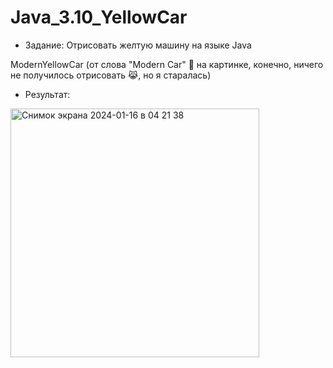 # Java_3.10_YellowCar


- Задание: Отрисовать желтую машину на языке Java

ModernYellowCar  (от слова "Modern Car" 🚗 на картинке, конечно, ничего не получилось отрисовать 😹, но я старалась) 

- Результат:

<img width="398" alt="Снимок экрана 2024-01-16 в 04 21 38" src="https://github.com/Daria-Krylova/Java_3.10_YellowCar/assets/55152528/879dd14e-4ef8-4fb9-894a-3c583e4ff199">
